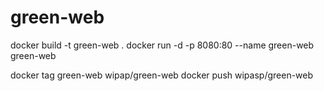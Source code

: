# green-web

docker build -t green-web .
docker run -d -p 8080:80 --name green-web green-web

docker tag green-web wipap/green-web
docker push wipasp/green-web
